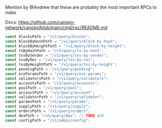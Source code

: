 
Mention by @Andrew that these are probably the most important RPCs to index

Docs: https://github.com/canopy-network/canopy/blob/main/cmd/rpc/README.md

```go
const blocksPath = "/v1/query/blocks";
const blockByHashPath = "/v1/query/block-by-hash";
const blockByHeightPath = "/v1/query/block-by-height";
const txByHashPath = "/v1/query/tx-by-hash";
const txsBySender = "/v1/query/txs-by-sender";
const txsByRec = "/v1/query/txs-by-rec";
const txsByHeightPath = "/v1/query/txs-by-height";
const pendingPath = "/v1/query/pending";
const ecoParamsPath = "/v1/query/eco-params";
const validatorsPath = "/v1/query/validators";
const accountsPath = "/v1/query/accounts";
const poolPath = "/v1/query/pool";
const accountPath = "/v1/query/account";
const validatorPath = "/v1/query/validator";
const paramsPath = "/v1/query/params";
const supplyPath = "/v1/query/supply";
const ordersPath = "/v1/query/orders";
const dexPath = "/v1/query/dex"; // TODO ADD
const configPath = "/v1/admin/config";
```


